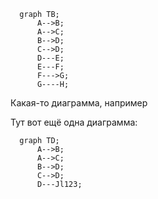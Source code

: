 ```mermaid
  graph TB;
      A-->B;
      A-->C;
      B-->D;
      C-->D;
      D---E;
      E---F;
      F--->G;
      G----H;
```

Какая-то диаграмма, например

Тут вот ещё одна диаграмма:

```mermaid
  graph TD;
      A-->B;
      A-->C;
      B-->D;
      C-->D;
      D---Jl123;
```
